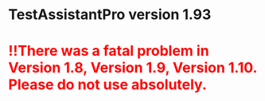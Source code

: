 # TestAssistantPro version 1.93

# <span style="color:red">!!There was a fatal problem in Version 1.8, Version 1.9, Version 1.10. Please do not use absolutely.</span>
